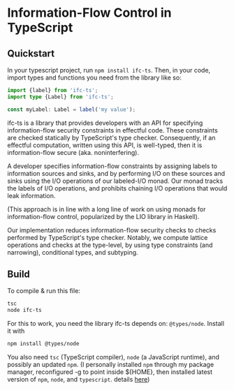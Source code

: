 # Information-Flow Control in TypeScript


## Quickstart
In your typescript project, run ```npm install ifc-ts```.
Then, in your code, import types and functions you need from the library like so:
```typescript
import {label} from 'ifc-ts';
import type {Label} from 'ifc-ts';

const myLabel: Label = label('my value');
```

ifc-ts is a library that provides developers with an API
for specifying information-flow security constraints in
effectful code. These constraints are checked statically
by TypeScript's type checker. Consequently, if an effectful
computation, written using this API, is well-typed, then it
is information-flow secure (aka. noninterfering).

A developer specifies information-flow constraints by 
assigning labels to information sources and sinks, and
by performing I/O on these sources and sinks using the 
I/O operations of our labeled-I/O monad. Our monad 
tracks the labels of I/O operations, and prohibits 
chaining I/O operations that would leak information.

(This approach is in line with a long line of work on 
using monads for information-flow control, popularized
by the LIO library in Haskell).

Our implementation reduces information-flow security 
checks to checks performed by TypeScript's type checker.
Notably, we compute lattice operations and checks at the
type-level, by using type constraints (and narrowing),
conditional types, and subtyping.

## Build

To compile & run this file:

```sh
tsc
node ifc-ts
```

For this to work, you need the library ifc-ts depends on:
`@types/node`. Install it with

```sh
npm install @types/node
```

You also need `tsc` (TypeScript compiler), `node` (a 
JavaScript runtime), and possibly an updated `npm`.
(I personally installed `npm` through my package manager,
reconfigured -g to point inside ${HOME}, then installed 
latest version of `npm`, `node`, and `typescript`. details
[here](https://github.com/sindresorhus/guides/blob/main/npm-global-without-sudo.md))

